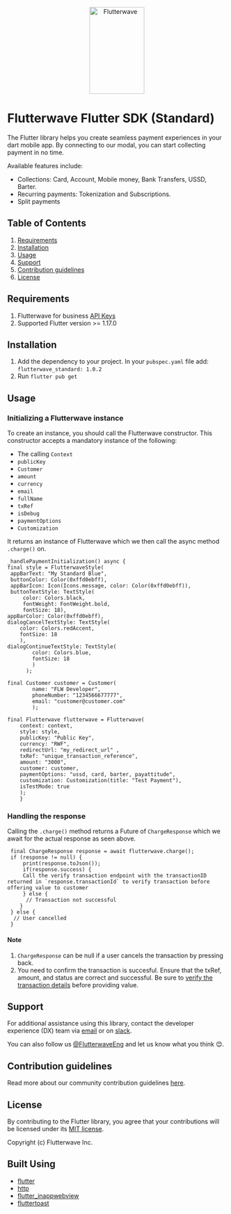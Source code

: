
<p align="center">  
   <img title="Flutterwave" height="200" src="https://flutterwave.com/images/logo/full.svg" width="50%"/>
</p>  

# Flutterwave Flutter SDK (Standard)

The Flutter library helps you create seamless payment experiences in your dart mobile app. By connecting to our modal, you can start collecting payment in no time.


Available features include:

- Collections: Card, Account, Mobile money, Bank Transfers, USSD, Barter.
- Recurring payments: Tokenization and Subscriptions.
- Split payments


## Table of Contents

1. [Requirements](#requirements)
2. [Installation](#installation)
3. [Usage](#usage)
4. [Support](#support)
5. [Contribution guidelines](#contribution-guidelines)
6. [License](#license)


## Requirements

1. Flutterwave for business [API Keys](https://developer.flutterwave.com/docs/integration-guides/authentication)
2. Supported Flutter version >= 1.17.0


## Installation

1. Add the dependency to your project. In your `pubspec.yaml` file add: `flutterwave_standard: 1.0.2`
2. Run `flutter pub get`


## Usage

### Initializing a Flutterwave instance

To create an instance, you should call the Flutterwave constructor. This constructor accepts a mandatory instance of the following:

- The calling `Context`
-  `publicKey`
-  `Customer`
-  `amount`
-  `currency`
-  `email`
-  `fullName`
-  `txRef`
-  `isDebug`
-  `paymentOptions`
-  `Customization` 

It returns an instance of Flutterwave which we then call the async method `.charge()` on.

    _handlePaymentInitialization() async { 
    final style = FlutterwaveStyle(
     appBarText: "My Standard Blue", 
     buttonColor: Color(0xffd0ebff), 
     appBarIcon: Icon(Icons.message, color: Color(0xffd0ebff)),
     buttonTextStyle: TextStyle( 
	     color: Colors.black, 
	     fontWeight: FontWeight.bold, 
	     fontSize: 18), 
    appBarColor: Color(0xffd0ebff), 
    dialogCancelTextStyle: TextStyle(
	    color: Colors.redAccent, 
	    fontSize: 18
	    ),
    dialogContinueTextStyle: TextStyle(
		    color: Colors.blue, 
		    fontSize: 18
		    ) 
		  ); 

    final Customer customer = Customer(
		    name: "FLW Developer", 
		    phoneNumber: "1234566677777", 
		    email: "customer@customer.com"
		    );  
		    
    final Flutterwave flutterwave = Flutterwave(
	    context: context, 
	    style: style, 
	    publicKey: "Public Key", 
	    currency: "RWF", 
	    redirectUrl: "my_redirect_url" ,
	    txRef: "unique_transaction_reference", 
	    amount: "3000", 
	    customer: customer, 
	    paymentOptions: "ussd, card, barter, payattitude", 
	    customization: Customization(title: "Test Payment"),
	    isTestMode: true
	    ); 
		} 

### Handling the response

Calling the `.charge()` method returns a Future of `ChargeResponse` which we await for the actual response as seen above.



     final ChargeResponse response = await flutterwave.charge(); 
     if (response != null) { 
	     print(response.toJson()); 
		 if(response.success) { 
		 Call the verify transaction endpoint with the transactionID returned in `response.transactionId` to verify transaction before offering value to customer 
		 } else { 
		  // Transaction not successful 
		} 
	 } else {
	  // User cancelled 
	 }

#### Note

 1. `ChargeResponse` can be null if a user cancels the transaction by pressing back.
 2. You need to confirm the transaction is succesful. Ensure that the txRef, amount, and status are correct and successful. Be sure to [verify the transaction details](https://developer.flutterwave.com/docs/verifications/transaction) before providing value.


## Support

For additional assistance using this library, contact the developer experience (DX) team via [email](mailto:developers@flutterwavego.com) or on [slack](https://bit.ly/34Vkzcg). 

You can also follow us [@FlutterwaveEng](https://twitter.com/FlutterwaveEng) and let us know what you think 😊.


## Contribution guidelines

Read more about our community contribution guidelines [here](/CONTRIBUTING).


## License

By contributing to the Flutter library, you agree that your contributions will be licensed under its [MIT license](/LICENSE).

Copyright (c) Flutterwave Inc.


## Built Using

- [flutter](https://flutter.dev/)
- [http](https://pub.dev/packages/http)
- [flutter_inappwebview](https://pub.dev/packages/flutter_inappwebview)
- [fluttertoast](https://pub.dev/packages/fluttertoast)
